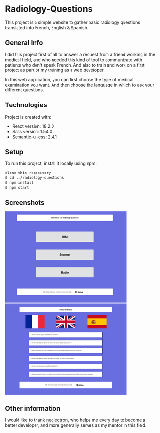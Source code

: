 # Radiology-Questions

This project is a simple website to gather basic radiology questions translated into French, English & Spanish.  

## General Info

I did this project first of all to answer a request from a friend working in the medical field, and who needed this kind of tool to communicate with patients who don't speak French. And also to train and work on a first project as part of my training as a web developer.  
  
In this web application, you can first choose the type of medical examination you want. And then choose the language in which to ask your different questions.

	
## Technologies
Project is created with:
* React version: 18.2.0
* Sass version: 1.54.0
* Semantic-ui-css: 2.4.1
	
## Setup
To run this project, install it locally using npm:

```
clone this repository
$ cd ../radiology-questions
$ npm install
$ npm start
```

## Screenshots

<img src="./public/screenshots/HomePage.png" width="400" height="300"> <img  src="./public/screenshots/QuestionPage.png" width="400" height="300">

## Other information

I would like to thank [neolectron](https://github.com/neolectron), who helps me every day to become a better developer, and more generally serves as my mentor in this field.
